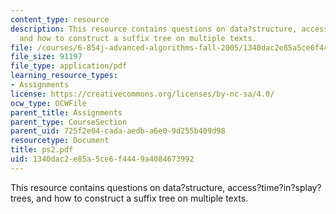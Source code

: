 ```yaml
---
content_type: resource
description: This resource contains questions on data?structure, access?time?in?splay?trees,
  and how to construct a suffix tree on multiple texts.
file: /courses/6-854j-advanced-algorithms-fall-2005/1340dac2e85a5ce6f4449a4084673992_ps2.pdf
file_size: 91197
file_type: application/pdf
learning_resource_types:
- Assignments
license: https://creativecommons.org/licenses/by-nc-sa/4.0/
ocw_type: OCWFile
parent_title: Assignments
parent_type: CourseSection
parent_uid: 725f2e04-cada-aedb-a6e0-9d255b409d98
resourcetype: Document
title: ps2.pdf
uid: 1340dac2-e85a-5ce6-f444-9a4084673992
---
```

This resource contains questions on data?structure, access?time?in?splay?trees, and how to construct a suffix tree on multiple texts.